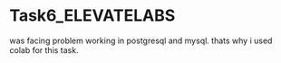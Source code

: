 # Task6_ELEVATELABS

was facing problem working in postgresql and mysql. thats why i used colab for this task.
